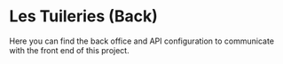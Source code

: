 # Les Tuileries (Back)

Here you can find the back office and API configuration to communicate with the front end of this project.